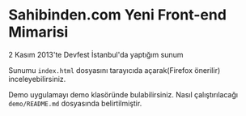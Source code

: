 # Sahibinden.com Yeni Front-end Mimarisi

2 Kasım 2013'te Devfest İstanbul'da yaptığım sunum

Sunumu `index.html` dosyasını tarayıcıda açarak(Firefox önerilir) inceleyebilirsiniz.

Demo uygulamayı demo klasöründe bulabilirsiniz. Nasıl çalıştırılacağı `demo/README.md` dosyasında belirtilmiştir.
